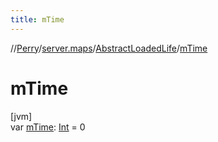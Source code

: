 ```yaml
---
title: mTime
---
```

//[Perry](../../../index.html)/[server.maps](../index.html)/[AbstractLoadedLife](index.html)/[mTime](m-time.html)



# mTime



[jvm]\
var [mTime](m-time.html): [Int](https://kotlinlang.org/api/latest/jvm/stdlib/kotlin/-int/index.html) = 0




